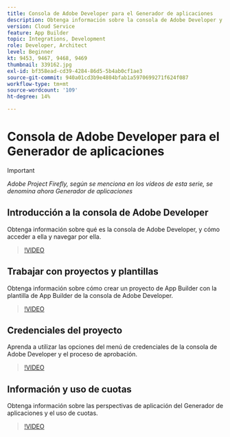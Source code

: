 ```yaml
---
title: Consola de Adobe Developer para el Generador de aplicaciones
description: Obtenga información sobre la consola de Adobe Developer y los proyectos de App Builder.
version: Cloud Service
feature: App Builder
topic: Integrations, Development
role: Developer, Architect
level: Beginner
kt: 9453, 9467, 9468, 9469
thumbnail: 339162.jpg
exl-id: bf358ead-cd39-4284-86d5-5b4ab0cf1ae3
source-git-commit: 940a01cd3b9e4804bfab1a5970699271f624f087
workflow-type: tm+mt
source-wordcount: '109'
ht-degree: 14%

---
```


# Consola de Adobe Developer para el Generador de aplicaciones

>[!IMPORTANT]
>
> _Adobe Project Firefly, según se menciona en los vídeos de esta serie, se denomina ahora Generador de aplicaciones_

## Introducción a la consola de Adobe Developer

Obtenga información sobre qué es la consola de Adobe Developer, y cómo acceder a ella y navegar por ella.

>[!VIDEO](https://video.tv.adobe.com/v/339162/?quality=12&learn=on)

## Trabajar con proyectos y plantillas

Obtenga información sobre cómo crear un proyecto de App Builder con la plantilla de App Builder de la consola de Adobe Developer.

>[!VIDEO](https://video.tv.adobe.com/v/339163/?quality=12&learn=on)

## Credenciales del proyecto

Aprenda a utilizar las opciones del menú de credenciales de la consola de Adobe Developer y el proceso de aprobación.

>[!VIDEO](https://video.tv.adobe.com/v/339164/?quality=12&learn=on)

## Información y uso de cuotas

Obtenga información sobre las perspectivas de aplicación del Generador de aplicaciones y el uso de cuotas.

>[!VIDEO](https://video.tv.adobe.com/v/339165/?quality=12&learn=on)
